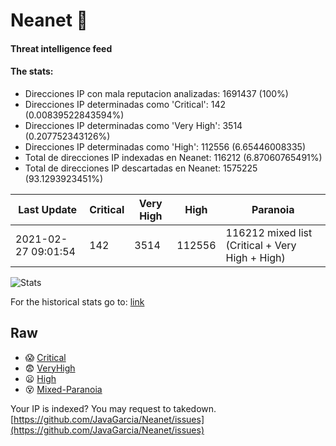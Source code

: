 # Neanet :hocho:
#### Threat intelligence feed
#### The stats:

- Direcciones IP con mala reputacion analizadas: 1691437 (100%)
- Direcciones IP determinadas como 'Critical':  142 (0.00839522843594%)
- Direcciones IP determinadas como 'Very High':  3514 (0.207752343126%)
- Direcciones IP determinadas como 'High':  112556 (6.65446008335)
- Total de direcciones IP indexadas en Neanet:  116212 (6.87060765491%)
- Total de direcciones IP descartadas en Neanet:  1575225 (93.1293923451%)

| Last Update | Critical | Very High | High | Paranoia |
| --- | --- | --- | --- | --- |
| 2021-02-27 09:01:54 | 142 | 3514 | 112556 | 116212 mixed list (Critical + Very High + High)|

![Stats](https://docs.google.com/spreadsheets/d/e/2PACX-1vSnaNMIXVabIpDJjufMlzH7poXnshF3mgd8Is1g9ytUEzVsP5my4Trn8f-xkoLLQ38xpL3HtmUexLo6/pubchart?oid=501124687&format=image)

For the historical stats go to: [link](/stats.csv)
## Raw
- :scream: [Critical](https://raw.githubusercontent.com/JavaGarcia/Neanet/master/blacklists/neanet_critical.txt)
- :fearful: [VeryHigh](https://raw.githubusercontent.com/JavaGarcia/Neanet/master/blacklists/neanet_veryHigh.txtt)
- :frowning: [High](https://raw.githubusercontent.com/JavaGarcia/Neanet/master/blacklists/neanet_high.txt)
- :dizzy_face: [Mixed-Paranoia](https://raw.githubusercontent.com/JavaGarcia/Neanet/master/blacklists/neanet_all.txt)


Your IP is indexed? You may request to takedown. [https://github.com/JavaGarcia/Neanet/issues](https://github.com/JavaGarcia/Neanet/issues)

















































































































































































































































































































































































































































































































































































































































































































































































































































































































































































































































































































































































































































































































































































































































































































































































































































































































































































































































































































































































































































































































































































































































































































































































































































































































































































































































































































































































































































































































































































































































































































































































































































































































































































































































































































































































































































































































































































































































































































































































































































































































































































































































































































































































































































































































































































































































































